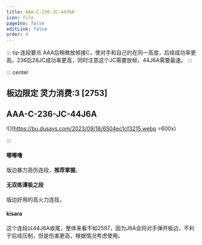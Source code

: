 ```yaml
---
title: AAA-C-236-JC-44J6A
icon: file
pageIno: false
editLink: false
order: 4
---
```


::: tip 连段要点
AAA后稍微放帧接C，使对手和自己约在同一高度，后续成功率更高。236后28JC成功率更高，同时注意这个JC需要放帧，44J6A需要最速。
:::

::: center
## **板边限定 灵力消费:3 [2753]** 
## **AAA-C-236-JC-44J6A**

![](https://bu.dusays.com/2023/09/16/6504ec1cf3215.webp =600x)



:::


#### **嘟嘟噜**
版边暴力高伤连段，**推荐掌握**。


#### **无双练谭极之段**
版边好用的高火力连技。

#### **kisara**
这个连段以44J6A收尾，整体来看不如2597，因为J6A会将对手弹开板边，不利于后续压制，但是伤害更高，根据情况考虑使用。